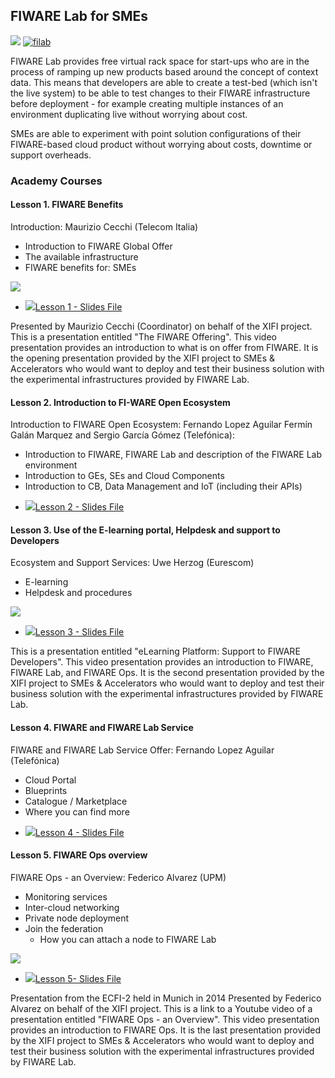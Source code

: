 <h2>FIWARE Lab for SMEs</h2>

[![](https://nexus.lab.fiware.org/repository/raw/public/badges/chapters/operations.svg)](https://www.fiware.org/)
[![filab](https://img.shields.io/badge/tag-filab-orange.svg?logo=stackoverflow)](http://stackoverflow.com/questions/tagged/filab)

FIWARE Lab provides free virtual rack space for start-ups who are in the process of ramping up new products based around the concept of context data. This means that developers are able to create a test-bed (which isn't the live system) to be able to test changes to their FIWARE infrastructure before deployment - for example creating multiple instances of an environment duplicating live without worrying about cost.

SMEs are able to experiment with point solution configurations of their FIWARE-based cloud product without worrying about costs, downtime or support overheads.

<h3>Academy Courses</h3>

<h4>Lesson 1. FIWARE Benefits</h4>

Introduction: Maurizio Cecchi (Telecom Italia)

* Introduction to FIWARE Global Offer
* The available infrastructure
* FIWARE benefits for: SMEs

[![](http://img.youtube.com/vi/2fYRujbj_UM/0.jpg)](https://www.youtube.com/watch?v=2fYRujbj_UM "FIWARE Benefits")

* [![](https://fiware.github.io/academy/img/pdf.png)Lesson 1 - Slides File](https://fiware.github.io/academy/operations/fiware-lab-1.pdf)


Presented by Maurizio Cecchi (Coordinator) on behalf of the XIFI project. This is a presentation entitled "The FIWARE Offering". This video presentation provides an introduction to what is on offer from FIWARE. It is the opening presentation provided by the XIFI project to SMEs & Accelerators who would want to deploy and test their business solution with the experimental infrastructures provided by FIWARE Lab.


<h4>Lesson 2. Introduction to FI-WARE Open Ecosystem</h4>

Introduction to FIWARE Open Ecosystem: Fernando Lopez Aguilar Fermín Galán Marquez and Sergio García Gómez (Telefónica):

* Introduction to FIWARE, FIWARE Lab and description of the FIWARE Lab environment
* Introduction to GEs, SEs and Cloud Components
* Introduction to CB, Data Management and IoT (including their APIs)

<span/>

* [![](https://fiware.github.io/academy/img/pdf.png)Lesson 2 - Slides File](https://fiware.github.io/academy/operations/fiware-lab-2.pdf)

<h4>Lesson 3.  Use of the E-learning portal, Helpdesk and support to Developers</h4>

Ecosystem and Support Services: Uwe Herzog (Eurescom)

* E-learning
* Helpdesk and procedures

[![](http://img.youtube.com/vi/HpTsw10ugmk/0.jpg)](https://www.youtube.com/watch?v=HpTsw10ugmk " eLearning Platform")

* [![](https://fiware.github.io/academy/img/pdf.png)Lesson 3 - Slides File](https://fiware.github.io/academy/operations/fiware-lab-3.pdf)

This is a presentation entitled "eLearning Platform: Support to FIWARE Developers". This video presentation provides an introduction to FIWARE, FIWARE Lab, and FIWARE Ops. It is the second presentation provided by the XIFI project to SMEs & Accelerators who would want to deploy and test their business solution with the experimental infrastructures provided by FIWARE Lab.



<h4>Lesson 4. FIWARE and FIWARE Lab Service</h4>

FIWARE and FIWARE Lab Service Offer: Fernando Lopez Aguilar (Telefónica)

* Cloud Portal
* Blueprints
* Catalogue / Marketplace
* Where you can find more

<span/>

* [![](https://fiware.github.io/academy/img/pdf.png)Lesson 4 - Slides File](https://fiware.github.io/academy/operations/fiware-lab-4.pdf)

<h4>Lesson 5. FIWARE Ops overview</h4>

FIWARE Ops - an Overview: Federico Alvarez (UPM)

* Monitoring services
* Inter-cloud networking
* Private node deployment
* Join the federation
  * How you can attach a node to FIWARE Lab

[![](http://img.youtube.com/vi/CS2CcyLZj5M/0.jpg)](https://www.youtube.com/watch?v=CS2CcyLZj5M " Ops Overview")

* [![](https://fiware.github.io/academy/img/pdf.png)Lesson 5- Slides File](https://fiware.github.io/academy/operations/fiware-lab-5.pdf)

Presentation from the ECFI-2 held in Munich in 2014 Presented by Federico Alvarez on behalf of the XIFI project. This is a link to a Youtube video of a presentation entitled "FIWARE Ops - an Overview". This video presentation provides an introduction to FIWARE Ops. It is the last presentation provided by the XIFI project to SMEs & Accelerators who would want to deploy and test their business solution with the experimental infrastructures provided by FIWARE Lab.




